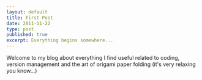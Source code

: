 ```yaml
---
layout: default
title: First Post
date: 2011-11-22
type: post
published: true
excerpt: Everything begins somewhere...
---
```


Welcome to my blog about everything I find useful related to coding, version management and the art of origami paper folding (it's very relaxing you know...)
